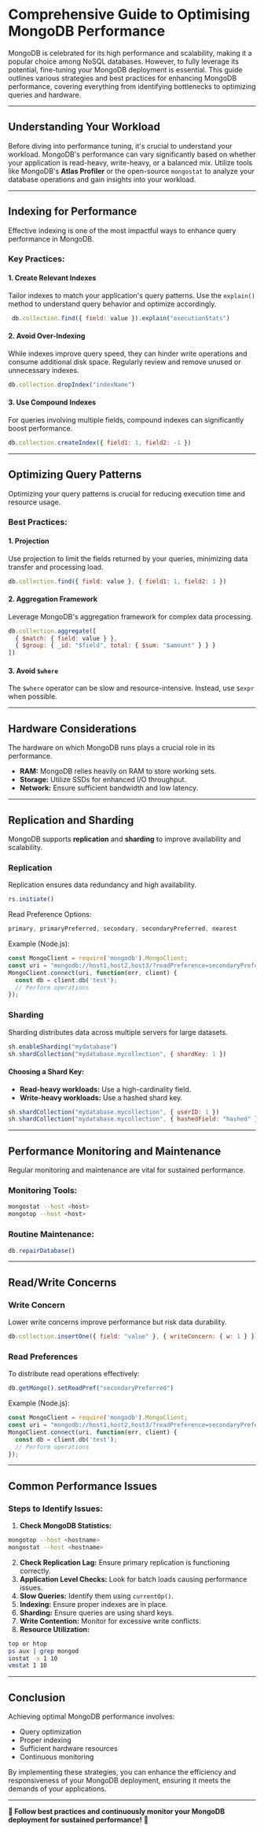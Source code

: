 # Comprehensive Guide to Optimising MongoDB Performance


MongoDB is celebrated for its high performance and scalability, making it a popular choice among NoSQL databases. However, to fully leverage its potential, fine-tuning your MongoDB deployment is essential. This guide outlines various strategies and best practices for enhancing MongoDB performance, covering everything from identifying bottlenecks to optimizing queries and hardware.

---

## Understanding Your Workload
Before diving into performance tuning, it's crucial to understand your workload. MongoDB's performance can vary significantly based on whether your application is read-heavy, write-heavy, or a balanced mix. Utilize tools like MongoDB's **Atlas Profiler** or the open-source `mongostat` to analyze your database operations and gain insights into your workload.

---

## Indexing for Performance
Effective indexing is one of the most impactful ways to enhance query performance in MongoDB.

### Key Practices:

#### 1. **Create Relevant Indexes**
Tailor indexes to match your application's query patterns. Use the `explain()` method to understand query behavior and optimize accordingly.
```js
 db.collection.find({ field: value }).explain("executionStats")
```

#### 2. **Avoid Over-Indexing**
While indexes improve query speed, they can hinder write operations and consume additional disk space. Regularly review and remove unused or unnecessary indexes.
```js
db.collection.dropIndex("indexName")
```

#### 3. **Use Compound Indexes**
For queries involving multiple fields, compound indexes can significantly boost performance.
```js
db.collection.createIndex({ field1: 1, field2: -1 })
```

---

## Optimizing Query Patterns
Optimizing your query patterns is crucial for reducing execution time and resource usage.

### Best Practices:

#### 1. **Projection**
Use projection to limit the fields returned by your queries, minimizing data transfer and processing load.
```js
db.collection.find({ field: value }, { field1: 1, field2: 1 })
```

#### 2. **Aggregation Framework**
Leverage MongoDB's aggregation framework for complex data processing.
```js
db.collection.aggregate([
  { $match: { field: value } },
  { $group: { _id: "$field", total: { $sum: "$amount" } } }
])
```

#### 3. **Avoid `$where`**
The `$where` operator can be slow and resource-intensive. Instead, use `$expr` when possible.

---

## Hardware Considerations
The hardware on which MongoDB runs plays a crucial role in its performance.

- **RAM:** MongoDB relies heavily on RAM to store working sets.
- **Storage:** Utilize SSDs for enhanced I/O throughput.
- **Network:** Ensure sufficient bandwidth and low latency.

---

## Replication and Sharding
MongoDB supports **replication** and **sharding** to improve availability and scalability.

### Replication
Replication ensures data redundancy and high availability.
```js
rs.initiate()
```

Read Preference Options:
```js
primary, primaryPreferred, secondary, secondaryPreferred, nearest
```

Example (Node.js):
```js
const MongoClient = require('mongodb').MongoClient;
const uri = "mongodb://host1,host2,host3/?readPreference=secondaryPreferred";
MongoClient.connect(uri, function(err, client) {
  const db = client.db('test');
  // Perform operations 
});
```

### Sharding
Sharding distributes data across multiple servers for large datasets.
```js
sh.enableSharding("mydatabase")
sh.shardCollection("mydatabase.mycollection", { shardKey: 1 })
```

#### Choosing a Shard Key:
- **Read-heavy workloads:** Use a high-cardinality field.
- **Write-heavy workloads:** Use a hashed shard key.
```js
sh.shardCollection("mydatabase.mycollection", { userID: 1 })
sh.shardCollection("mydatabase.mycollection", { hashedField: "hashed" })
```

---

## Performance Monitoring and Maintenance
Regular monitoring and maintenance are vital for sustained performance.

### Monitoring Tools:
```sh
mongostat --host <host>
mongotop --host <host>
```

### Routine Maintenance:
```js
db.repairDatabase()
```

---

## Read/Write Concerns

### Write Concern
Lower write concerns improve performance but risk data durability.
```js
db.collection.insertOne({ field: "value" }, { writeConcern: { w: 1 } })
```

### Read Preferences
To distribute read operations effectively:
```js
db.getMongo().setReadPref("secondaryPreferred")
```

Example (Node.js):
```js
const MongoClient = require('mongodb').MongoClient;
const uri = "mongodb://host1,host2,host3/?readPreference=secondaryPreferred";
MongoClient.connect(uri, function(err, client) {
  const db = client.db('test');
  // Perform operations
});
```

---

## Common Performance Issues
### Steps to Identify Issues:
1. **Check MongoDB Statistics:**
```sh
mongotop --host <hostname>
mongostat --host <hostname>
```
2. **Check Replication Lag:** Ensure primary replication is functioning correctly.
3. **Application Level Checks:** Look for batch loads causing performance issues.
4. **Slow Queries:** Identify them using `currentOp()`.
5. **Indexing:** Ensure proper indexes are in place.
6. **Sharding:** Ensure queries are using shard keys.
7. **Write Contention:** Monitor for excessive write conflicts.
8. **Resource Utilization:**
```sh
top or htop
ps aux | grep mongod
iostat -x 1 10
vmstat 1 10
```

---

## Conclusion
Achieving optimal MongoDB performance involves:
- Query optimization
- Proper indexing
- Sufficient hardware resources
- Continuous monitoring

By implementing these strategies, you can enhance the efficiency and responsiveness of your MongoDB deployment, ensuring it meets the demands of your applications.

---

**📌 Follow best practices and continuously monitor your MongoDB deployment for sustained performance!** 🚀
